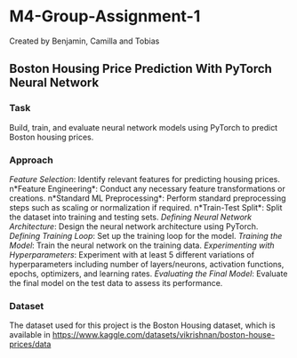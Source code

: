 # M4-Group-Assignment-1
Created by Benjamin, Camilla and Tobias

## Boston Housing Price Prediction With PyTorch Neural Network

### Task
Build, train, and evaluate neural network models using PyTorch to predict Boston housing prices.

### Approach
*Feature Selection*: Identify relevant features for predicting housing prices.
n\*Feature Engineering*: Conduct any necessary feature transformations or creations.
n\*Standard ML Preprocessing*: Perform standard preprocessing steps such as scaling or normalization if required.
n\*Train-Test Split*: Split the dataset into training and testing sets.
*Defining Neural Network Architecture*: Design the neural network architecture using PyTorch.
*Defining Training Loop*: Set up the training loop for the model.
*Training the Model*: Train the neural network on the training data.
*Experimenting with Hyperparameters*: Experiment with at least 5 different variations of hyperparameters including number of layers/neurons, activation functions, epochs, optimizers, and learning rates.
*Evaluating the Final Model*: Evaluate the final model on the test data to assess its performance.

### Dataset
The dataset used for this project is the Boston Housing dataset, which is available in https://www.kaggle.com/datasets/vikrishnan/boston-house-prices/data

